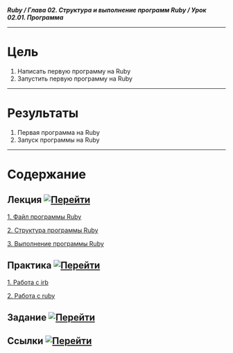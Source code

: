 ***Ruby / Глава 02. Структура и выполнение программ Ruby / Урок 02.01. Программа***

***

# Цель

1. Написать первую программу на Ruby
2. Запустить первую программу на Ruby

***

# Результаты 

1. Первая программа на Ruby
2. Запуск программы на Ruby

***

# Содержание

## Лекция [![Перейти](https://img.shields.io/badge/-%D0%9F%D0%B5%D1%80%D0%B5%D0%B9%D1%82%D0%B8-blue)](1.Лекция.md)
           
[1. Файл программы Ruby](1.Лекция.md#1.-Файл-программы-Ruby)

[2. Структура программы Ruby](1.Лекция.md#2.-Структура-программы-Ruby)

[3. Выполнение программы Ruby](1.Лекция.md#3.-Выполнение-программы-Ruby)

## Практика [![Перейти](https://img.shields.io/badge/-%D0%9F%D0%B5%D1%80%D0%B5%D0%B9%D1%82%D0%B8-blue)](2.Практика.md)

[1. Работа с irb](2.Практика.md#1.-Работа-с-irb)

[2. Работа с ruby](2.Практика.md#2.-Работа-с-ruby)

## Задание [![Перейти](https://img.shields.io/badge/-%D0%9F%D0%B5%D1%80%D0%B5%D0%B9%D1%82%D0%B8-blue)](3.Задание.md)

## Ссылки [![Перейти](https://img.shields.io/badge/-%D0%9F%D0%B5%D1%80%D0%B5%D0%B9%D1%82%D0%B8-blue)](4.Ссылки.md)
